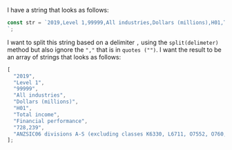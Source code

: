 I have a string that looks as follows:

```ts
const str = `2019,Level 1,99999,All industries,Dollars (millions),H01,Total income,Financial performance,"728,239","ANZSIC06 divisions A-S (excluding classes K6330, L6711, O7552, O760, O771, O772, S9540, S9601, S9602, and S9603)"
`;
```

I want to split this string based on a delimiter `,` using the `split(delimeter)` method but also ignore the `","` that is in `quotes ("")`. I want the result to be an array of strings that looks as follows:

```ts
[
  "2019",
  "Level 1",
  "99999",
  "All industries",
  "Dollars (millions)",
  "H01",
  "Total income",
  "Financial performance",
  "728,239",
  "ANZSIC06 divisions A-S (excluding classes K6330, L6711, O7552, O760, O771, O772, S9540, S9601, S9602, and S9603)",
];
```
